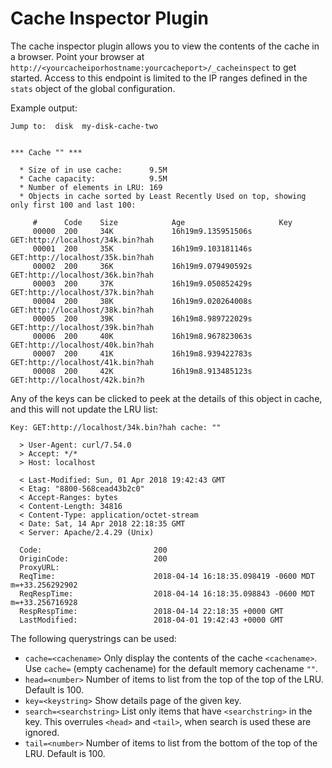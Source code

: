 # Cache Inspector Plugin

The cache inspector plugin allows you to view the contents of the cache in a browser.  Point your browser at `http://<yourcacheiporhostname:yourcacheport>/_cacheinspect` to get started. Access to this endpoint is limited to the IP ranges defined in the `stats` object of the global configuration.

Example output:

```
Jump to:  disk  my-disk-cache-two  


*** Cache "" ***

  * Size of in use cache:      9.5M 
  * Cache capacity:            9.5M 
  * Number of elements in LRU: 169
  * Objects in cache sorted by Least Recently Used on top, showing only first 100 and last 100:

     #		Code	Size	        Age			            Key
     00000	200	    34K	            16h19m9.135951506s  	GET:http://localhost/34k.bin?hah
     00001	200	    35K	            16h19m9.103181146s  	GET:http://localhost/35k.bin?hah
     00002	200	    36K	            16h19m9.079490592s  	GET:http://localhost/36k.bin?hah
     00003	200	    37K	            16h19m9.050852429s  	GET:http://localhost/37k.bin?hah
     00004	200	    38K	            16h19m9.020264008s  	GET:http://localhost/38k.bin?hah
     00005	200	    39K	            16h19m8.989722029s  	GET:http://localhost/39k.bin?hah
     00006	200     40K	            16h19m8.967823063s  	GET:http://localhost/40k.bin?hah
     00007	200	    41K	            16h19m8.939422783s  	GET:http://localhost/41k.bin?hah
     00008	200	    42K	            16h19m8.913485123s  	GET:http://localhost/42k.bin?h
```


Any of the keys can be clicked to peek at the details of this object in cache, and this will not update the LRU list:

```
Key: GET:http://localhost/34k.bin?hah cache: ""

  > User-Agent: curl/7.54.0
  > Accept: */*
  > Host: localhost

  < Last-Modified: Sun, 01 Apr 2018 19:42:43 GMT
  < Etag: "8800-568cead43b2c0"
  < Accept-Ranges: bytes
  < Content-Length: 34816
  < Content-Type: application/octet-stream
  < Date: Sat, 14 Apr 2018 22:18:35 GMT
  < Server: Apache/2.4.29 (Unix)

  Code:                         200
  OriginCode:                   200
  ProxyURL:                     
  ReqTime:                      2018-04-14 16:18:35.098419 -0600 MDT m=+33.256292902
  ReqRespTime:                  2018-04-14 16:18:35.098843 -0600 MDT m=+33.256716928
  RespRespTime:                 2018-04-14 22:18:35 +0000 GMT
  LastModified:                 2018-04-01 19:42:43 +0000 GMT
```

The following querystrings can be used: 

- `cache=<cachename>`
Only display the contents of the cache `<cachename>`. Use `cache=` (empty cachename) for the default memory cachename `""`.
- `head=<number>`
Number of items to list from the top of the top of the LRU. Default is 100.
- `key=<keystring>`
Show details page of the given key.
- `search=<searchstring>`
List only items that have `<searchstring>` in the key. This overrules `<head>` and `<tail>`, when search is used these are ignored. 
- `tail=<number>`
Number of items to list from the bottom of the top of the LRU. Default is 100.